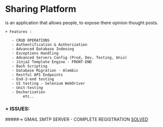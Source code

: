 Sharing Platform
======
is an application that allows people, to expose there opinion thought posts.

```
+ Features :

   - CRUD OPERATIONS
   - Authentification & Authorization
   - Advanced Database Indexing
   - Exceptions Handling
   - Advanced Servers Config (Prod, Dev, Testing, Unix)
   - Jinja2 Template Engine - FRONT-END
   - Bash Scripting
   - Database Migration - Alembic
   - Restful API Endpoints
   - End-2-end testing
   - UI testing - Selenium WebDriver
   - Unit-testing
   - Dockerization
        etc..

```

### + ISSUES:

#####-> GMAIL SMTP SERVER - COMPLETE REGISTRATION [SOLVED](https://stackoverflow.com/questions/16512592/login-credentials-not-working-with-gmail-smtp)
